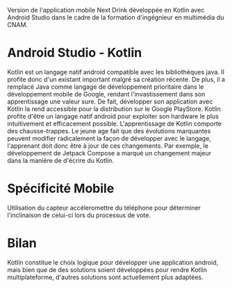 Version de l'application mobile Next Drink développée en Kotlin avec Android Studio dans le cadre de la formation d'ingégnieur en multimédia du CNAM.

<h1>Android Studio - Kotlin</h1>
Kotlin est un langage natif android compatible avec les bibliothèques java. Il profite donc d'un existant important malgré sa création récente. De plus, 
il a remplacé Java comme langage de développement prioritaire dans le développement mobile de Google, 
rendant l'invastissement dans son apprentissage une valeur sure. De fait, développer son application avec Kotlin la rend accessible pour la distribution sur le Google PlayStore.
Kotlin profite d'être un langage natif android pour exploiter son hardware le plus intuitivement et efficacement possible. L'apprentissage de Kotlin comporte des chausse-trappes. 
Le jeune age fait que des évolutions marquantes peuvent modifier radicalement la façon de développer avec le langage, l'apprenant doit donc être à jour de ces changements.
Par exemple, le développement de Jetpack Compose a marqué un changement majeur dans la maniére de d'écrire du Kotlin.

<h1>Spécificité Mobile</h1>
Utilisation du capteur accéleromettre du téléphone pour déterminer l'inclinaison de celui-ci lors du processus de vote.

<h1>Bilan</h1>
Kotlin constitue le choix logique pour développer une application android, mais bien que de des solutions soient développées pour rendre Kotlin multiplateforme,
d'autres solutions sont actuellement plus adaptées.
